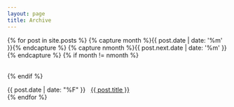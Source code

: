 ```yaml
---
layout: page  
title: Archive
---
```

{% for post in site.posts %}
{% capture month %}{{ post.date | date: '%m' }}{% endcapture %}
{% capture nmonth %}{{ post.next.date | date: '%m' }}{% endcapture %}
{% if month != nmonth %}<div>&nbsp;</div>{% endif %}
<div>{{ post.date | date: "%F" }}&nbsp;&nbsp;&nbsp;<a href="{{ post.url }}">{{ post.title }}</a></div>
{% endfor %}